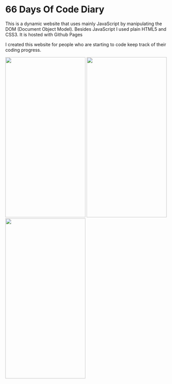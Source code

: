 <h1>66 Days Of Code Diary</h1>

<p>This is a dynamic website that uses mainly JavaScript by manipulating the DOM (Document Object Model). Besides JavaScript I used plain HTML5 and CSS3. It is hosted with Github Pages</p>

<p>I created this website for people who are starting to code keep track of their coding progress.</p>


<img src="https://suelenduarte.github.io/66DaysOfCodeDiary/images/IMG1.png" width = 250 height = 500> <img src="https://suelenduarte.github.io/66DaysOfCodeDiary/images/IMG1.png" width = 250 height = 500> <img src="https://suelenduarte.github.io/66DaysOfCodeDiary/images/IMG1.png" width = 250 height = 500>
